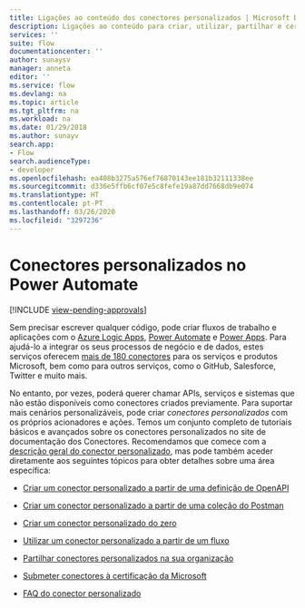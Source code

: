 ```yaml
---
title: Ligações ao conteúdo dos conectores personalizados | Microsoft Docs
description: Ligações ao conteúdo para criar, utilizar, partilhar e certificar conectores personalizados.
services: ''
suite: flow
documentationcenter: ''
author: sunaysv
manager: anneta
editor: ''
ms.service: flow
ms.devlang: na
ms.topic: article
ms.tgt_pltfrm: na
ms.workload: na
ms.date: 01/29/2018
ms.author: sunayv
search.app:
- Flow
search.audienceType:
- developer
ms.openlocfilehash: ea408b3275a576ef76870143ee181b32111338ee
ms.sourcegitcommit: d336e5ffb6cf07e5c8fefe19a87dd7668db9e074
ms.translationtype: HT
ms.contentlocale: pt-PT
ms.lasthandoff: 03/26/2020
ms.locfileid: "3297236"
---
```

# <a name="custom-connectors-in-power-automate"></a>Conectores personalizados no Power Automate
[!INCLUDE [view-pending-approvals](../includes/cc-rebrand.md)]

Sem precisar escrever qualquer código, pode criar fluxos de trabalho e aplicações com o [Azure Logic Apps](https://azure.microsoft.com/services/logic-apps), [Power Automate](https://flow.microsoft.com) e [Power Apps](https://powerapps.microsoft.com). Para ajudá-lo a integrar os seus processos de negócio e de dados, estes serviços oferecem [mais de 180 conectores](https://docs.microsoft.com/connectors/) para os serviços e produtos Microsoft, bem como para outros serviços, como o GitHub, Salesforce, Twitter e muito mais. 

No entanto, por vezes, poderá querer chamar APIs, serviços e sistemas que não estão disponíveis como conectores criados previamente. Para suportar mais cenários personalizáveis, pode criar *conectores personalizados* com os próprios acionadores e ações. Temos um conjunto completo de tutoriais básicos e avançados sobre os conectores personalizados no site de documentação dos Conectores. Recomendamos que comece com a [descrição geral do conector personalizado](https://docs.microsoft.com/connectors/custom-connectors/), mas pode também aceder diretamente aos seguintes tópicos para obter detalhes sobre uma área específica:

* [Criar um conector personalizado a partir de uma definição de OpenAPI](https://docs.microsoft.com/connectors/custom-connectors/define-openapi-definition)

* [Criar um conector personalizado a partir de uma coleção do Postman](https://docs.microsoft.com/connectors/custom-connectors/define-postman-collection)

* [Criar um conector personalizado do zero](https://docs.microsoft.com/connectors/custom-connectors/define-blank)

* [Utilizar um conector personalizado a partir de um fluxo](https://docs.microsoft.com/connectors/custom-connectors/use-custom-connector-flow)

* [Partilhar conectores personalizados na sua organização](https://docs.microsoft.com/connectors/custom-connectors/share)

* [Submeter conectores à certificação da Microsoft](https://docs.microsoft.com/connectors/custom-connectors/submit-certification)

* [FAQ do conector personalizado](https://docs.microsoft.com/connectors/custom-connectors/faq)
